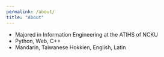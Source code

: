 ```yaml
---
permalink: /about/
title: "About"
---
```


- Majored in Information Engineering at the ATIHS of NCKU
- Python, Web, C++
- Mandarin, Taiwanese Hokkien, English, Latin
